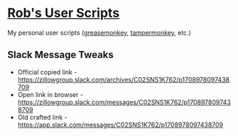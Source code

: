 # [Rob's User Scripts](https://github.com/robatron/user-scripts)

My personal user scripts ([greasemonkey](https://www.greasespot.net/), [tampermonkey](https://www.tampermonkey.net/), etc.)

## Slack Message Tweaks

-   Official copied link - https://zillowgroup.slack.com/archives/C02SNS1K762/p1708978097438709
-   Open link in browser - https://zillowgroup.slack.com/messages/C02SNS1K762/p1708978097438709
-   Old crafted link - https://app.slack.com/messages/C02SNS1K762/p1708978097438709
